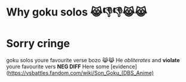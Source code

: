 # Why goku solos 😹👎👎😹😹
# Sorry cringe

goku solos youre favourite verse bozo 😹😹
He *obliterates* and **violate** youre favourite vers **NEG DIFF**
Here some [evidence](https://vsbattles.fandom.com/wiki/Son_Goku_(DBS_Anime)
